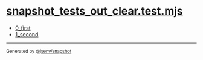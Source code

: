 # [snapshot_tests_out_clear.test.mjs](../snapshot_tests_out_clear.test.mjs)



- [0_first](0_first/0_first.md)
- [1_second](1_second/1_second.md)

---

<sub>
  Generated by <a href="https://github.com/jsenv/core/tree/main/packages/independent/snapshot">@jsenv/snapshot</a>
</sub>